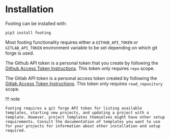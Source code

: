 # Installation

Footing can be installed with:

    pip3 install footing

Most footing functionality requires either a `GITHUB_API_TOKEN` or `GITLAB_API_TOKEN` environment variable to be set depending on which git forge is used.

The Github API token is a personal token that you create by following the [Github Access Token Instructions](https://help.github.com/articles/creating-an-access-token-for-command-line-use/). This token only requires ``repo`` scope.

The Gitlab API token is a personal access token created by following the [Gitlab Access Token Instructions](https://docs.gitlab.com/ee/user/profile/personal_access_tokens.html#create-a-personal-access-token). This token only requires ``read_repository`` scope.

!!! note

    Footing requires a git forge API token for listing available templates, starting new projects, and updating a project with a template. However, project templates themselves might have other setup requirements. Consult the documentation of templates you want to use for your projects for information about other installation and setup required.
